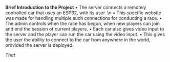 **Brief Introduction to the Project**
• The server connects a remotely controlled car that uses an ESP32, with its user. \n
• This specific website was made for handling multiple such connections for conducting a race.
• The admin controls when the race has begun, when new players can join and end the session of current players.
• Each car also gives video input to the server and the player can run the car using the video input.
• This gives the user the ability to connect to the car from anywhere in the world, provided the server is deployed.

_That_
